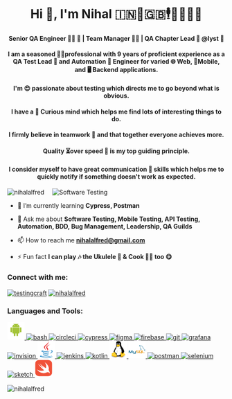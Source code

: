 <h1 align="center">Hi 👋, I'm Nihal 🇮🇳🐣🇬🇧🕴️👨‍👩‍👧‍👦 </h1>
<h4 align="center"> Senior QA Engineer 🕵️‍♂️ 🤖 | Team Manager 👨‍💼 | QA Chapter Lead 🙌 @lyst 🏢 </h4>

<h4 align="center"> I am a seasoned 🧙‍♂️professional with 9 years of proficient experience as a QA Test Lead 👔 and Automation 🤖 Engineer for varied 🌐 Web, 📱Mobile, and 🖥 Backend applications. </h4>

<h4 align="center"> I'm 😍 passionate about testing which directs me to go beyond what is obvious. </h4>

<h4 align="center"> I have a 🧐 Curious mind which helps me find lots of interesting things to do. </h4>

<h4 align="center"> I firmly believe in teamwork 🙌 and that together everyone achieves more. </h4>

<h4 align="center"> Quality ⏳over speed 🏁 is my top guiding principle. </h4>

<h4 align="center"> I consider myself to have great communication 📣 skills which helps me to quickly notify if something doesn't work as expected. </h4>


<img align="right" src="https://www.lambdatest.com/resources/images/Software-Test-Management.gif" alt="Software Testing" style="width:400px;"/>

<p align="left"> <img src="https://komarev.com/ghpvc/?username=nihalalfred&label=Profile%20views&color=0e75b6&style=flat" alt="nihalalfred" /> </p>

- 🌱 I’m currently learning **Cypress, Postman**

- 💬 Ask me about **Software Testing, Mobile Testing, API Testing, Automation, BDD, Bug Management, Leadership, QA Guilds**

- 📫 How to reach me **nihalalfred@gmail.com**

- ⚡ Fun fact **I can play 🎶 the Ukulele 🎸 & Cook 👨‍🍳 too 😋**

<h3 align="left">Connect with me:</h3>
<p align="left">
<a href="https://twitter.com/testingcraft" target="blank"><img align="center" src="https://raw.githubusercontent.com/rahuldkjain/github-profile-readme-generator/master/src/images/icons/Social/twitter.svg" alt="testingcraft" height="30" width="40" /></a>
<a href="https://linkedin.com/in/nihalalfred" target="blank"><img align="center" src="https://raw.githubusercontent.com/rahuldkjain/github-profile-readme-generator/master/src/images/icons/Social/linked-in-alt.svg" alt="nihalalfred" height="30" width="40" /></a>
</p>

<h3 align="left">Languages and Tools:</h3>
<p align="left"> <a href="https://developer.android.com" target="_blank" rel="noreferrer"> <img src="https://raw.githubusercontent.com/devicons/devicon/master/icons/android/android-original-wordmark.svg" alt="android" width="40" height="40"/> </a> <a href="https://www.gnu.org/software/bash/" target="_blank" rel="noreferrer"> <img src="https://www.vectorlogo.zone/logos/gnu_bash/gnu_bash-icon.svg" alt="bash" width="40" height="40"/> </a> <a href="https://circleci.com" target="_blank" rel="noreferrer"> <img src="https://www.vectorlogo.zone/logos/circleci/circleci-icon.svg" alt="circleci" width="40" height="40"/> </a> <a href="https://www.cypress.io" target="_blank" rel="noreferrer"> <img src="https://raw.githubusercontent.com/simple-icons/simple-icons/6e46ec1fc23b60c8fd0d2f2ff46db82e16dbd75f/icons/cypress.svg" alt="cypress" width="40" height="40"/> </a> <a href="https://www.figma.com/" target="_blank" rel="noreferrer"> <img src="https://www.vectorlogo.zone/logos/figma/figma-icon.svg" alt="figma" width="40" height="40"/> </a> <a href="https://firebase.google.com/" target="_blank" rel="noreferrer"> <img src="https://www.vectorlogo.zone/logos/firebase/firebase-icon.svg" alt="firebase" width="40" height="40"/> </a> <a href="https://git-scm.com/" target="_blank" rel="noreferrer"> <img src="https://www.vectorlogo.zone/logos/git-scm/git-scm-icon.svg" alt="git" width="40" height="40"/> </a> <a href="https://grafana.com" target="_blank" rel="noreferrer"> <img src="https://www.vectorlogo.zone/logos/grafana/grafana-icon.svg" alt="grafana" width="40" height="40"/> </a> <a href="https://www.invisionapp.com/" target="_blank" rel="noreferrer"> <img src="https://www.vectorlogo.zone/logos/invisionapp/invisionapp-icon.svg" alt="invision" width="40" height="40"/> </a> <a href="https://www.java.com" target="_blank" rel="noreferrer"> <img src="https://raw.githubusercontent.com/devicons/devicon/master/icons/java/java-original.svg" alt="java" width="40" height="40"/> </a> <a href="https://www.jenkins.io" target="_blank" rel="noreferrer"> <img src="https://www.vectorlogo.zone/logos/jenkins/jenkins-icon.svg" alt="jenkins" width="40" height="40"/> </a> <a href="https://kotlinlang.org" target="_blank" rel="noreferrer"> <img src="https://www.vectorlogo.zone/logos/kotlinlang/kotlinlang-icon.svg" alt="kotlin" width="40" height="40"/> </a> <a href="https://www.linux.org/" target="_blank" rel="noreferrer"> <img src="https://raw.githubusercontent.com/devicons/devicon/master/icons/linux/linux-original.svg" alt="linux" width="40" height="40"/> </a> <a href="https://www.mysql.com/" target="_blank" rel="noreferrer"> <img src="https://raw.githubusercontent.com/devicons/devicon/master/icons/mysql/mysql-original-wordmark.svg" alt="mysql" width="40" height="40"/> </a> <a href="https://postman.com" target="_blank" rel="noreferrer"> <img src="https://www.vectorlogo.zone/logos/getpostman/getpostman-icon.svg" alt="postman" width="40" height="40"/> </a> <a href="https://www.selenium.dev" target="_blank" rel="noreferrer"> <img src="https://raw.githubusercontent.com/detain/svg-logos/780f25886640cef088af994181646db2f6b1a3f8/svg/selenium-logo.svg" alt="selenium" width="40" height="40"/> </a> <a href="https://www.sketch.com/" target="_blank" rel="noreferrer"> <img src="https://www.vectorlogo.zone/logos/sketchapp/sketchapp-icon.svg" alt="sketch" width="40" height="40"/> </a> <a href="https://developer.apple.com/swift/" target="_blank" rel="noreferrer"> <img src="https://raw.githubusercontent.com/devicons/devicon/master/icons/swift/swift-original.svg" alt="swift" width="40" height="40"/> </a> </p>

<p><img align="center" src="https://github-readme-stats.vercel.app/api/top-langs?username=nihalalfred&show_icons=true&locale=en&layout=compact" alt="nihalalfred" /></p>
